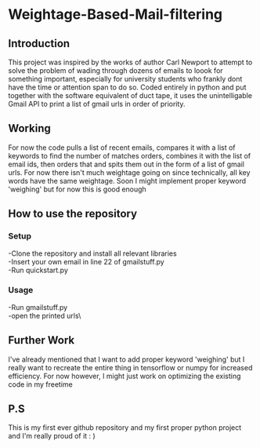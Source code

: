 # Weightage-Based-Mail-filtering


## Introduction

This project was inspired by the works of author Carl Newport to attempt to solve the problem of wading through dozens of emails to loook for something important, especially for university students who frankly dont have the time or attention span to do so. Coded entirely in python and put together with the software equivalent of duct tape, it uses the unintelligable Gmail API to print a list of gmail urls in order of priority.

## Working

For now the code pulls a list of recent emails, compares it with a list of keywords to find the number of matches orders, combines it with the list of email ids, then orders that and spits them out in the form of a list of gmail urls. For now there isn't much weightage going on since technically, all  key words have the same weightage. Soon I might implement proper keyword 'weighing' but for now this is good enough

## How to use the repository

### Setup
-Clone the repository and install all relevant libraries\
-Insert your own email in line 22 of gmailstuff.py\
-Run quickstart.py

### Usage
-Run gmailstuff.py \
-open the printed urls\ 

## Further Work

I've already mentioned that I want to add proper keyword 'weighing' but I really want to recreate the entire thing in tensorflow or numpy for increased efficiency. For now however, I might just work on optimizing the existing code in my freetime

## P.S

This is my first ever github repository and my first proper python project and I'm really proud of it : )

